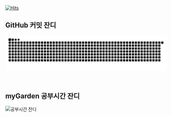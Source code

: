[![Hits](https://hits.seeyoufarm.com/api/count/incr/badge.svg?url=https%3A%2F%2Fgithub.com%2FDenia-park&count_bg=%2379C83D&title_bg=%23555555&icon=&icon_color=%23E7E7E7&title=hits&edge_flat=false)](https://hits.seeyoufarm.com)

<!--
[![Solved.ac 프로필](http://mazassumnida.wtf/api/v2/generate_badge?boj=as9587)](https://solved.ac/as9587)
-->

## GitHub 커밋 잔디

![snake gif](https://github.com/Denia-park/Denia-park/blob/output/github-snake-dark.svg)

<br/>

## myGarden 공부시간 잔디

![공부시간 잔디](https://htmlimageserverlessstack-mygardenstudyhoursimages3-bwudtjfrrgec.s3.ap-northeast-2.amazonaws.com/YWRtaW5AYWRtaW4uY29t.png)

<!--
**Denia-park/Denia-park** is a ✨ _special_ ✨ repository because its `README.md` (this file) appears on your GitHub profile.

Here are some ideas to get you started:

- 🔭 I’m currently working on ...
- 🌱 I’m currently learning ...
- 👯 I’m looking to collaborate on ...
- 🤔 I’m looking for help with ...
- 💬 Ask me about ...
- 📫 How to reach me: ...
- 😄 Pronouns: ...
- ⚡ Fun fact: ...
-->

